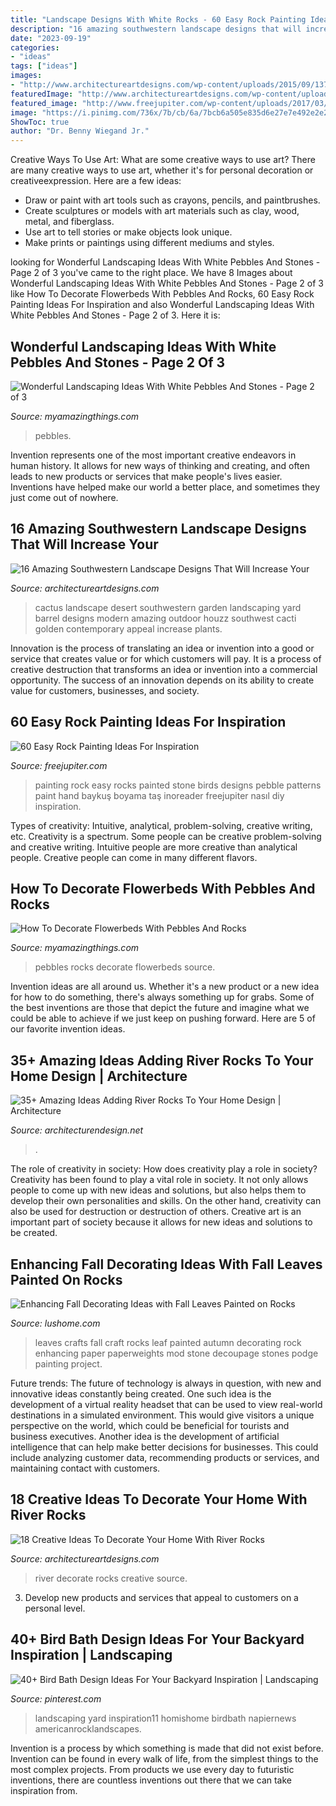 ```yaml
---
title: "Landscape Designs With White Rocks - 60 Easy Rock Painting Ideas For Inspiration"
description: "16 amazing southwestern landscape designs that will increase your"
date: "2023-09-19"
categories:
- "ideas"
tags: ["ideas"]
images:
- "http://www.architectureartdesigns.com/wp-content/uploads/2015/09/1372.jpg"
featuredImage: "http://www.architectureartdesigns.com/wp-content/uploads/2016/04/16-Amazing-Southwestern-Landscape-Designs-That-Will-Increase-Your-Outdoor-Appeal-13-630x419.jpg"
featured_image: "http://www.freejupiter.com/wp-content/uploads/2017/03/Easy-Rock-Painting-Ideas-24.jpg"
image: "https://i.pinimg.com/736x/7b/cb/6a/7bcb6a505e835d6e27e7e492e2e25a0f.jpg"
ShowToc: true
author: "Dr. Benny Wiegand Jr."
---
```



Creative Ways To Use Art: What are some creative ways to use art?
There are many creative ways to use art, whether it's for personal decoration or creativeexpression. Here are a few ideas: 
- Draw or paint with art tools such as crayons, pencils, and paintbrushes.
- Create sculptures or models with art materials such as clay, wood, metal, and fiberglass.
- Use art to tell stories or make objects look unique.
- Make prints or paintings using different mediums and styles.

	

		
looking for Wonderful Landscaping Ideas With White Pebbles And Stones - Page 2 of 3 you've came to the right place. We have 8 Images about Wonderful Landscaping Ideas With White Pebbles And Stones - Page 2 of 3 like How To Decorate Flowerbeds With Pebbles And Rocks, 60 Easy Rock Painting Ideas For Inspiration and also Wonderful Landscaping Ideas With White Pebbles And Stones - Page 2 of 3. Here it is:
		
    
## Wonderful Landscaping Ideas With White Pebbles And Stones - Page 2 Of 3

<img loading=lazy src="https://myamazingthings.com/wp-content/uploads/2017/03/howto-SucculentGarden-3-819x1024.jpg" onerror="this.onerror=null;this.src='https://tse1.mm.bing.net/th?id=OIP.LdzTqWikBLIl4JuZkLlL_AHaJQ&amp;pid=15.1';" alt="Wonderful Landscaping Ideas With White Pebbles And Stones - Page 2 of 3">

_Source: myamazingthings.com_

>pebbles. 

	

Invention represents one of the most important creative endeavors in human history. It allows for new ways of thinking and creating, and often leads to new products or services that make people's lives easier. Inventions have helped make our world a better place, and sometimes they just come out of nowhere.

    
## 16 Amazing Southwestern Landscape Designs That Will Increase Your

<img loading=lazy src="http://www.architectureartdesigns.com/wp-content/uploads/2016/04/16-Amazing-Southwestern-Landscape-Designs-That-Will-Increase-Your-Outdoor-Appeal-13-630x419.jpg" onerror="this.onerror=null;this.src='https://tse2.mm.bing.net/th?id=OIP.NVN7Kpz-34KOeroOQBuWFAHaE7&amp;pid=15.1';" alt="16 Amazing Southwestern Landscape Designs That Will Increase Your">

_Source: architectureartdesigns.com_

>cactus landscape desert southwestern garden landscaping yard barrel designs modern amazing outdoor houzz southwest cacti golden contemporary appeal increase plants. 

	

Innovation is the process of translating an idea or invention into a good or service that creates value or for which customers will pay. It is a process of creative destruction that transforms an idea or invention into a commercial opportunity. The success of an innovation depends on its ability to create value for customers, businesses, and society.

    
## 60 Easy Rock Painting Ideas For Inspiration

<img loading=lazy src="http://www.freejupiter.com/wp-content/uploads/2017/03/Easy-Rock-Painting-Ideas-24.jpg" onerror="this.onerror=null;this.src='https://tse2.mm.bing.net/th?id=OIP.mXbJ4gDFulYSpNHLzRzdHAHaLI&amp;pid=15.1';" alt="60 Easy Rock Painting Ideas For Inspiration">

_Source: freejupiter.com_

>painting rock easy rocks painted stone birds designs pebble patterns paint hand baykuş boyama taş inoreader freejupiter nasıl diy inspiration. 

	

Types of creativity: Intuitive, analytical, problem-solving, creative writing, etc.
Creativity is a spectrum. Some people can be creative problem-solving and creative writing. Intuitive people are more creative than analytical people. Creative people can come in many different flavors.

    
## How To Decorate Flowerbeds With Pebbles And Rocks

<img loading=lazy src="http://myamazingthings.com/wp-content/uploads/2017/04/garden3-2.jpg" onerror="this.onerror=null;this.src='https://tse2.mm.bing.net/th?id=OIP.LwHZXcrMJWL_p7HyzBaLMQHaFj&amp;pid=15.1';" alt="How To Decorate Flowerbeds With Pebbles And Rocks">

_Source: myamazingthings.com_

>pebbles rocks decorate flowerbeds source. 

	

Invention ideas are all around us. Whether it's a new product or a new idea for how to do something, there's always something up for grabs. Some of the best inventions are those that depict the future and imagine what we could be able to achieve if we just keep on pushing forward. Here are 5 of our favorite invention ideas.

    
## 35+ Amazing Ideas Adding River Rocks To Your Home Design | Architecture

<img loading=lazy src="https://cdn.architecturendesign.net/wp-content/uploads/2015/06/AD-Add-River-Rocks-To-Home-11.jpg" onerror="this.onerror=null;this.src='https://tse2.mm.bing.net/th?id=OIP.zNUFlzA7H2TjP0mNPsOXOAHaLG&amp;pid=15.1';" alt="35+ Amazing Ideas Adding River Rocks To Your Home Design | Architecture">

_Source: architecturendesign.net_

>. 

	

The role of creativity in society: How does creativity play a role in society?
Creativity has been found to play a vital role in society. It not only allows people to come up with new ideas and solutions, but also helps them to develop their own personalities and skills. On the other hand, creativity can also be used for destruction or destruction of others. Creative art is an important part of society because it allows for new ideas and solutions to be created.

    
## Enhancing Fall Decorating Ideas With Fall Leaves Painted On Rocks

<img loading=lazy src="http://www.lushome.com/wp-content/uploads/2012/11/painted-rocks-rockpainting-ideas-fall-leaves-10.jpg" onerror="this.onerror=null;this.src='https://tse1.mm.bing.net/th?id=OIP.0TSNYyxqPnbT5Ktiz8OusAAAAA&amp;pid=15.1';" alt="Enhancing Fall Decorating Ideas with Fall Leaves Painted on Rocks">

_Source: lushome.com_

>leaves crafts fall craft rocks leaf painted autumn decorating rock enhancing paper paperweights mod stone decoupage stones podge painting project. 

	

Future trends:
The future of technology is always in question, with new and innovative ideas constantly being created. One such idea is the development of a virtual reality headset that can be used to view real-world destinations in a simulated environment. This would give visitors a unique perspective on the world, which could be beneficial for tourists and business executives. Another idea is the development of artificial intelligence that can help make better decisions for businesses. This could include analyzing customer data, recommending products or services, and maintaining contact with customers.

    
## 18 Creative Ideas To Decorate Your Home With River Rocks

<img loading=lazy src="http://www.architectureartdesigns.com/wp-content/uploads/2015/09/1372.jpg" onerror="this.onerror=null;this.src='https://tse1.mm.bing.net/th?id=OIP.WxvEuH-ywTrCl6H9x5JahgHaLD&amp;pid=15.1';" alt="18 Creative Ideas To Decorate Your Home With River Rocks">

_Source: architectureartdesigns.com_

>river decorate rocks creative source. 

	

3. Develop new products and services that appeal to customers on a personal level.

    
## 40+ Bird Bath Design Ideas For Your Backyard Inspiration | Landscaping

<img loading=lazy src="https://i.pinimg.com/736x/7b/cb/6a/7bcb6a505e835d6e27e7e492e2e25a0f.jpg" onerror="this.onerror=null;this.src='https://tse4.mm.bing.net/th?id=OIP.nVu8U1EZ3CGaYkw5726qBgHaJ_&amp;pid=15.1';" alt="40+ Bird Bath Design Ideas For Your Backyard Inspiration | Landscaping">

_Source: pinterest.com_

>landscaping yard inspiration11 homishome birdbath napiernews americanrocklandscapes. 

	

Invention is a process by which something is made that did not exist before. Invention can be found in every walk of life, from the simplest things to the most complex projects. From products we use every day to futuristic inventions, there are countless inventions out there that we can take inspiration from.

